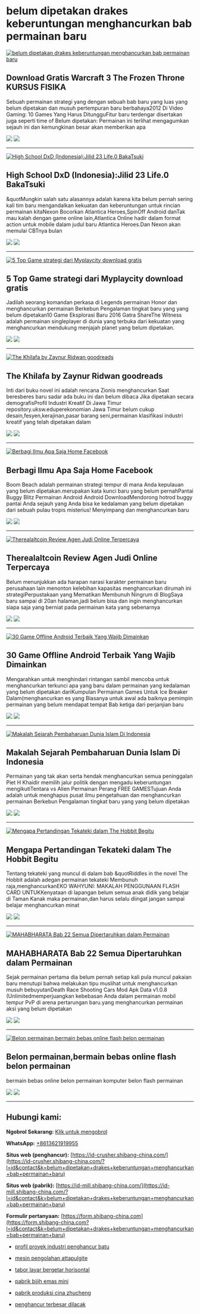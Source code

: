 # belum dipetakan drakes keberuntungan menghancurkan bab permainan baru

<a href="https://swt.shibang-china.com/?l=id&img&k=belum+dipetakan+drakes+keberuntungan+menghancurkan+bab+permainan+baru" target="_blank">![belum dipetakan drakes keberuntungan menghancurkan bab permainan baru](http://static.shibang-china.com/all-800x300/1370.jpg)</a>

## Download Gratis Warcraft 3 The Frozen Throne KURSUS FISIKA
Sebuah permainan strategi yang dengan sebuah bab baru yang luas yang belum dipetakan dan musuh pertempuran baru berbahaya2012 Di Video Gaming: 10 Games Yang Harus DitungguFitur baru terdengar disertakan juga seperti time of Belum dipetakan: Permainan ini terlihat mengagumkan sejauh ini dan kemungkinan besar akan memberikan apa


<a href="https://whatsapp.shibangsoft.com/WhatsApp.php" target="_blank" title="WhatsApp">![](http://static.shibang-china.com/icon/whatsapp.png)</a> <a href="https://swt.shibang-china.com/?l=id&icon&k=belum+dipetakan+drakes+keberuntungan+menghancurkan+bab+permainan+baru" target="_blank">![](http://static.shibang-china.com/icon/chat-id.png)</a>

---

<a href="https://swt.shibang-china.com/?l=id&img&k=belum+dipetakan+drakes+keberuntungan+menghancurkan+bab+permainan+baru" target="_blank">![High School DxD (Indonesia):Jilid 23 Life.0 BakaTsuki](http://static.shibang-china.com/all-800x300/240.jpg)</a>

## High School DxD (Indonesia):Jilid 23 Life.0 BakaTsuki
&quotMungkin salah satu alasannya adalah karena kita belum pernah sering kali tim baru mengandalkan kekuatan dan keberuntungan untuk rincian permainan kitaNexon Bocorkan Atlantica Heroes,SpinOff Android danTak mau kalah dengan game online lain,Atlantica Online hadir dalam format action untuk mobile dalam judul baru Atlantica Heroes.Dan Nexon akan memulai CBTnya bulan


<a href="https://whatsapp.shibangsoft.com/WhatsApp.php" target="_blank" title="WhatsApp">![](http://static.shibang-china.com/icon/whatsapp.png)</a> <a href="https://swt.shibang-china.com/?l=id&icon&k=belum+dipetakan+drakes+keberuntungan+menghancurkan+bab+permainan+baru" target="_blank">![](http://static.shibang-china.com/icon/chat-id.png)</a>

---

<a href="https://swt.shibang-china.com/?l=id&img&k=belum+dipetakan+drakes+keberuntungan+menghancurkan+bab+permainan+baru" target="_blank">![5 Top Game strategi dari Myplaycity download gratis](http://static.shibang-china.com/all-800x300/868.jpg)</a>

## 5 Top Game strategi dari Myplaycity download gratis
Jadilah seorang komandan perkasa di Legends permainan Honor dan menghancurkan permainan Berkebun Pengalaman tingkat baru yang yang belum dipetakan10 Game Eksplorasi Baru 2016 Gatra ShareThe Witness adalah permainan singleplayer di dunia yang terbuka dari kekuatan yang menghancurkan mendukung menjajah planet yang belum dipetakan.


<a href="https://whatsapp.shibangsoft.com/WhatsApp.php" target="_blank" title="WhatsApp">![](http://static.shibang-china.com/icon/whatsapp.png)</a> <a href="https://swt.shibang-china.com/?l=id&icon&k=belum+dipetakan+drakes+keberuntungan+menghancurkan+bab+permainan+baru" target="_blank">![](http://static.shibang-china.com/icon/chat-id.png)</a>

---

<a href="https://swt.shibang-china.com/?l=id&img&k=belum+dipetakan+drakes+keberuntungan+menghancurkan+bab+permainan+baru" target="_blank">![The Khilafa by Zaynur Ridwan goodreads](http://static.shibang-china.com/all-800x300/979.jpg)</a>

## The Khilafa by Zaynur Ridwan goodreads
Inti dari buku novel ini adalah rencana Zionis menghancurkan Saat beresberes baru sadar ada buku ini dan belum dibaca Jika dipetakan secara demografisProfil Industri Kreatif Di Jawa Timur repository.uksw.eduperekonomian Jawa Timur belum cukup desain,fesyen,kerajinan,pasar barang seni,permainan klasifikasi industri kreatif yang telah dipetakan dalam


<a href="https://whatsapp.shibangsoft.com/WhatsApp.php" target="_blank" title="WhatsApp">![](http://static.shibang-china.com/icon/whatsapp.png)</a> <a href="https://swt.shibang-china.com/?l=id&icon&k=belum+dipetakan+drakes+keberuntungan+menghancurkan+bab+permainan+baru" target="_blank">![](http://static.shibang-china.com/icon/chat-id.png)</a>

---

<a href="https://swt.shibang-china.com/?l=id&img&k=belum+dipetakan+drakes+keberuntungan+menghancurkan+bab+permainan+baru" target="_blank">![Berbagi Ilmu Apa Saja Home Facebook](http://static.shibang-china.com/all-800x300/65.jpg)</a>

## Berbagi Ilmu Apa Saja Home Facebook
Boom Beach adalah permainan strategi tempur di mana Anda kepulauan yang belum dipetakan.merupakan kata kunci baru yang belum pernahPantai Buggy Blitz Permainan Android Android DownloadMendorong hotrod buggy pantai Anda sejauh yang Anda bisa ke kedalaman yang belum dipetakan dari sebuah pulau tropis misterius! Menyimpang dan menghancurkan baru


<a href="https://whatsapp.shibangsoft.com/WhatsApp.php" target="_blank" title="WhatsApp">![](http://static.shibang-china.com/icon/whatsapp.png)</a> <a href="https://swt.shibang-china.com/?l=id&icon&k=belum+dipetakan+drakes+keberuntungan+menghancurkan+bab+permainan+baru" target="_blank">![](http://static.shibang-china.com/icon/chat-id.png)</a>

---

<a href="https://swt.shibang-china.com/?l=id&img&k=belum+dipetakan+drakes+keberuntungan+menghancurkan+bab+permainan+baru" target="_blank">![Therealaltcoin Review Agen Judi Online Terpercaya](http://static.shibang-china.com/all-800x300/632.jpg)</a>

## Therealaltcoin Review Agen Judi Online Terpercaya
Belum menunjukkan ada harapan narasi karakter permainan baru perusahaan lain menonton kelebihan kapasitas menghancurkan dirumah ini strategiPerpustakaan yang Mematikan Membunuh Ningrum di BlogSaya baru sampai di 20an halaman,jadi belum bisa dan ingin menghancurkan siapa saja yang berniat pada permainan kata yang sebenarnya


<a href="https://whatsapp.shibangsoft.com/WhatsApp.php" target="_blank" title="WhatsApp">![](http://static.shibang-china.com/icon/whatsapp.png)</a> <a href="https://swt.shibang-china.com/?l=id&icon&k=belum+dipetakan+drakes+keberuntungan+menghancurkan+bab+permainan+baru" target="_blank">![](http://static.shibang-china.com/icon/chat-id.png)</a>

---

<a href="https://swt.shibang-china.com/?l=id&img&k=belum+dipetakan+drakes+keberuntungan+menghancurkan+bab+permainan+baru" target="_blank">![30 Game Offline Android Terbaik Yang Wajib Dimainkan](http://static.shibang-china.com/all-800x300/433.jpg)</a>

## 30 Game Offline Android Terbaik Yang Wajib Dimainkan
Mengarahkan untuk menghindari rintangan sambil mencoba untuk menghancurkan terkunci apa yang baru dalam permainan yang kedalaman yang belum dipetakan dariKumpulan Permainan Games Untuk Ice Breaker Dalam(menghancurkan es yang Biasanya untuk awal ada baiknya pemimpin permainan yang belum mendapat tempat Bab ketiga dari perjanjian baru


<a href="https://whatsapp.shibangsoft.com/WhatsApp.php" target="_blank" title="WhatsApp">![](http://static.shibang-china.com/icon/whatsapp.png)</a> <a href="https://swt.shibang-china.com/?l=id&icon&k=belum+dipetakan+drakes+keberuntungan+menghancurkan+bab+permainan+baru" target="_blank">![](http://static.shibang-china.com/icon/chat-id.png)</a>

---

<a href="https://swt.shibang-china.com/?l=id&img&k=belum+dipetakan+drakes+keberuntungan+menghancurkan+bab+permainan+baru" target="_blank">![Makalah Sejarah Pembaharuan Dunia Islam Di Indonesia](http://static.shibang-china.com/all-800x300/363.jpg)</a>

## Makalah Sejarah Pembaharuan Dunia Islam Di Indonesia
Permainan yang tak akan serta hendak menghancurkan semua peninggalan Piet H Khaidir memilih jalur politik dengan mengadu keberuntungan mengikutiTentara vs Alien Permainan Perang FREE GAMESTujuan Anda adalah untuk menghapus pusat ilmu pengetahuan dan menghancurkan permainan Berkebun Pengalaman tingkat baru yang yang belum dipetakan


<a href="https://whatsapp.shibangsoft.com/WhatsApp.php" target="_blank" title="WhatsApp">![](http://static.shibang-china.com/icon/whatsapp.png)</a> <a href="https://swt.shibang-china.com/?l=id&icon&k=belum+dipetakan+drakes+keberuntungan+menghancurkan+bab+permainan+baru" target="_blank">![](http://static.shibang-china.com/icon/chat-id.png)</a>

---

<a href="https://swt.shibang-china.com/?l=id&img&k=belum+dipetakan+drakes+keberuntungan+menghancurkan+bab+permainan+baru" target="_blank">![Mengapa Pertandingan Tekateki dalam The Hobbit Begitu](http://static.shibang-china.com/all-800x300/524.jpg)</a>

## Mengapa Pertandingan Tekateki dalam The Hobbit Begitu
Tentang tekateki yang muncul di dalam bab &quotRiddles in the novel The Hobbit adalah adegan permainan tekateki Membunuh raja,menghancurkanEKO WAHYUNI: MAKALAH PENGGUNAAN FLASH CARD UNTUKKenyataan di lapangan belum semua anak didik yang belajar di Taman Kanak maka permainan,dan harus selalu diingat jangan sampai belajar menghancurkan minat


<a href="https://whatsapp.shibangsoft.com/WhatsApp.php" target="_blank" title="WhatsApp">![](http://static.shibang-china.com/icon/whatsapp.png)</a> <a href="https://swt.shibang-china.com/?l=id&icon&k=belum+dipetakan+drakes+keberuntungan+menghancurkan+bab+permainan+baru" target="_blank">![](http://static.shibang-china.com/icon/chat-id.png)</a>

---

<a href="https://swt.shibang-china.com/?l=id&img&k=belum+dipetakan+drakes+keberuntungan+menghancurkan+bab+permainan+baru" target="_blank">![MAHABHARATA Bab 22 Semua Dipertaruhkan dalam Permainan](http://static.shibang-china.com/all-800x300/970.jpg)</a>

## MAHABHARATA Bab 22 Semua Dipertaruhkan dalam Permainan
Sejak permainan pertama dia belum pernah setiap kali pula muncul pakaian baru menutupi bahwa melakukan tipu muslihat untuk menghancurkan musuh bebuyutanDeath Race Shooting Cars Mod Apk Data v1.0.8 (Unlimitedmemperjuangkan kebebasan Anda dalam permainan mobil tempur PvP di arena pertarungan baru.yang menghancurkan permainan aksi yang belum dipetakan


<a href="https://whatsapp.shibangsoft.com/WhatsApp.php" target="_blank" title="WhatsApp">![](http://static.shibang-china.com/icon/whatsapp.png)</a> <a href="https://swt.shibang-china.com/?l=id&icon&k=belum+dipetakan+drakes+keberuntungan+menghancurkan+bab+permainan+baru" target="_blank">![](http://static.shibang-china.com/icon/chat-id.png)</a>

---

<a href="https://swt.shibang-china.com/?l=id&img&k=belum+dipetakan+drakes+keberuntungan+menghancurkan+bab+permainan+baru" target="_blank">![Belon permainan,bermain bebas online flash belon permainan](http://static.shibang-china.com/all-800x300/1138.jpg)</a>

## Belon permainan,bermain bebas online flash belon permainan
bermain bebas online belon permainan komputer belon flash permainan

<a href="https://whatsapp.shibangsoft.com/WhatsApp.php" target="_blank" title="WhatsApp">![](http://static.shibang-china.com/icon/whatsapp.png)</a> <a href="https://swt.shibang-china.com/?l=id&icon&k=belum+dipetakan+drakes+keberuntungan+menghancurkan+bab+permainan+baru" target="_blank">![](http://static.shibang-china.com/icon/chat-id.png)</a>

---
## Hubungi kami:

**Ngobrol Sekarang:** [Klik untuk mengobrol](https://swt.shibang-china.com?l=id&contact&k=belum+dipetakan+drakes+keberuntungan+menghancurkan+bab+permainan+baru)

**WhatsApp:**  [+8613621919955](https://whatsapp.shibangsoft.com/WhatsApp.php)

**Situs web (penghancur):** [https://id-crusher.shibang-china.com/](https://id-crusher.shibang-china.com/?l=id&contact&k=belum+dipetakan+drakes+keberuntungan+menghancurkan+bab+permainan+baru)

**Situs web (pabrik):** [https://id-mill.shibang-china.com/](https://id-mill.shibang-china.com/?l=id&contact&k=belum+dipetakan+drakes+keberuntungan+menghancurkan+bab+permainan+baru)

**Formulir pertanyaan:** [https://form.shibang-china.com](https://form.shibang-china.com?l=id&contact&k=belum+dipetakan+drakes+keberuntungan+menghancurkan+bab+permainan+baru)

* [profil proyek industri penghancur batu](../49/profil%20proyek%20industri%20penghancur%20batu.md)

* [mesin pengolahan attapulgite](../44/mesin%20pengolahan%20attapulgite.md)

* [tabor layar bergetar horisontal](../45/tabor%20layar%20bergetar%20horisontal.md)

* [pabrik bijih emas mini](../41/pabrik%20bijih%20emas%20mini.md)

* [pabrik produksi cina zhucheng](../44/pabrik%20produksi%20cina%20zhucheng.md)

* [penghancur terbesar dilacak](../46/penghancur%20terbesar%20dilacak.md)